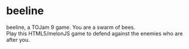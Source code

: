 beeline
=======

beeline, a TOJam 9 game.  You are a swarm of bees.  
Play this HTML5/melonJS game to defend against the enemies who are after you.
